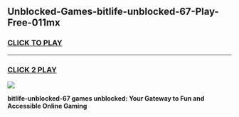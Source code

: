 
## Unblocked-Games-bitlife-unblocked-67-Play-Free-011mx
<h3>
<a href="https://premium76.site?title=bitlife-unblocked-67&ref=21A">CLICK TO PLAY</a></h3>
<hr>

<h3>
<a href="https://premium76.site?title=bitlife-unblocked-67&ref=21A">CLICK 2 PLAY</a>
  
</h3>

<a href="https://premium76.site?title=bitlife-unblocked-67&ref=21A"><img src="https://clearcache.store/games.png"></a>


**bitlife-unblocked-67 games unblocked: Your Gateway to Fun and Accessible Online Gaming**
